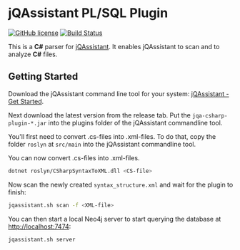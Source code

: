 # jQAssistant PL/SQL Plugin

[![GitHub license](https://img.shields.io/badge/License-GPL%20v3-blue.svg)](LICENSE)
[![Build Status](https://api.travis-ci.com/softvis-research/jqa-csharp-plugin.svg?branch=master)](https://travis-ci.com/softvis-research/jqa-csharp-plugin)

This is a **C#** parser for [jQAssistant](https://jqassistant.org/). 
It enables jQAssistant to scan and to analyze **C#** files.

## Getting Started

Download the jQAssistant command line tool for your system: [jQAssistant - Get Started](https://jqassistant.org/get-started/).

Next download the latest version from the release tab. Put the `jqa-csharp-plugin-*.jar` into the plugins folder of the jQAssistant commandline tool.

You'll first need to convert .cs-files into .xml-files. To do that, copy the folder `roslyn` at `src/main` into the jQAssistant commandline tool.

You can now convert .cs-files into .xml-files.

```bash
dotnet roslyn/CSharpSyntaxToXML.dll <CS-file>
```

Now scan the newly created `syntax_structure.xml` and wait for the plugin to finish:

```bash
jqassistant.sh scan -f <XML-file>
```

You can then start a local Neo4j server to start querying the database at [http://localhost:7474](http://localhost:7474):

```bash
jqassistant.sh server
```